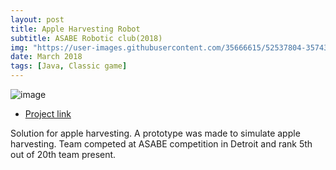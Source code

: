 ```yaml
---
layout: post
title: Apple Harvesting Robot
subtitle: ASABE Robotic club(2018)
img: "https://user-images.githubusercontent.com/35666615/52537804-35743880-2d30-11e9-976b-6c392a0a1ff9.jpg"
date: March 2018
tags: [Java, Classic game]
---
```


![image]({{page.img|relative_url}})

- [Project link](https://github.com/datduyng/unlRobotic2018)

Solution for apple harvesting. A prototype was made to simulate apple harvesting. Team competed at ASABE competition in Detroit and rank 5th out of 20th team present.
